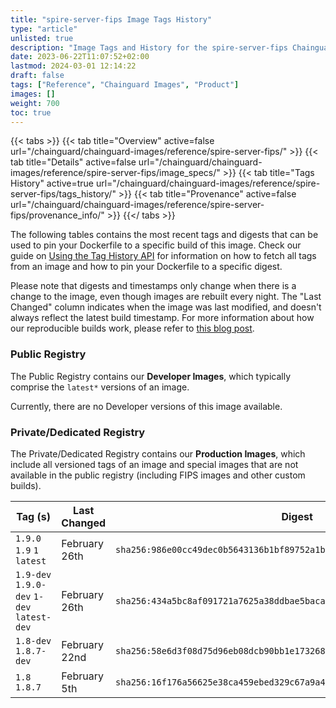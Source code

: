 ```yaml
---
title: "spire-server-fips Image Tags History"
type: "article"
unlisted: true
description: "Image Tags and History for the spire-server-fips Chainguard Image"
date: 2023-06-22T11:07:52+02:00
lastmod: 2024-03-01 12:14:22
draft: false
tags: ["Reference", "Chainguard Images", "Product"]
images: []
weight: 700
toc: true
---
```


{{< tabs >}}
{{< tab title="Overview" active=false url="/chainguard/chainguard-images/reference/spire-server-fips/" >}}
{{< tab title="Details" active=false url="/chainguard/chainguard-images/reference/spire-server-fips/image_specs/" >}}
{{< tab title="Tags History" active=true url="/chainguard/chainguard-images/reference/spire-server-fips/tags_history/" >}}
{{< tab title="Provenance" active=false url="/chainguard/chainguard-images/reference/spire-server-fips/provenance_info/" >}}
{{</ tabs >}}

The following tables contains the most recent tags and digests that can be used to pin your Dockerfile to a specific build of this image. Check our guide on [Using the Tag History API](/chainguard/chainguard-images/using-the-tag-history-api/) for information on how to fetch all tags from an image and how to pin your Dockerfile to a specific digest.

Please note that digests and timestamps only change when there is a change to the image, even though images are rebuilt every night. The "Last Changed" column indicates when the image was last modified, and doesn't always reflect the latest build timestamp. For more information about how our reproducible builds work, please refer to [this blog post](https://www.chainguard.dev/unchained/reproducing-chainguards-reproducible-image-builds).

### Public Registry
The Public Registry contains our **Developer Images**, which typically comprise the `latest*` versions of an image.

Currently, there are no Developer versions of this image available.

### Private/Dedicated Registry
The Private/Dedicated Registry contains our **Production Images**, which include all versioned tags of an image and special images that are not available in the public registry (including FIPS images and other custom builds).

| Tag (s)                                     | Last Changed  | Digest                                                                    |
|---------------------------------------------|---------------|---------------------------------------------------------------------------|
|  `1.9.0` `1.9` `1` `latest`                 | February 26th | `sha256:986e00cc49dec0b5643136b1bf89752a1bf0d30388bd86a60a2c07cab7e0c4e4` |
|  `1.9-dev` `1.9.0-dev` `1-dev` `latest-dev` | February 26th | `sha256:434a5bc8af091721a7625a38ddbae5bacab493ada6c805c2a6cf15a74f4da377` |
|  `1.8-dev` `1.8.7-dev`                      | February 22nd | `sha256:58e6d3f08d75d96eb08dcb90bb1e17326873acfd9e49f7a2af14ed95cda9f25e` |
|  `1.8` `1.8.7`                              | February 5th  | `sha256:16f176a56625e38ca459ebed329c67a9a442ff88be664f47ce559d9252c47360` |

